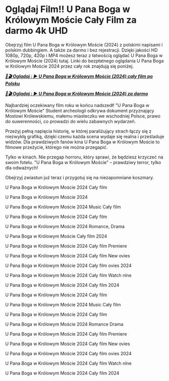 # Oglądaj Film!! U Pana Boga w Królowym Moście Cały Film za darmo 4k UHD

Obejrzyj film U Pana Boga w Królowym Moście (2024) z polskimi napisami i polskim dubbingiem. A także za darmo i bez rejestracji. Dzięki jakości HD 1080p, 720p, 420p i MP4 możesz teraz z łatwością oglądać U Pana Boga w Królowym Moście (2024) tutaj. Linki do bezpłatnego oglądania U Pana Boga w Królowym Moście 2024 przez cały rok znajdują się poniżej.


<p><b><I><a href="http://r-movies.com/pl/movie/1233906/u-pana-boga-w-krlowym-mocie-codepl"noopener">📀🎬 Oglądaj : ▶️ U Pana Boga w Królowym Moście (2024) cały film po Polsku</a></I></b></p>

<p><b><I><a href="http://r-movies.com/pl/movie/1233906/u-pana-boga-w-krlowym-mocie-codepl" rel="noopener">📀🎬 Oglądaj : ▶️ U Pana Boga w Królowym Moście (2024) za darmo</a></I></b></p>


Najbardziej oczekiwany film roku w końcu nadszedł! "U Pana Boga w Królowym Moście" Student archeologii odkrywa dokument przyznający Mostowi Królewskiemu, małemu miasteczku we wschodniej Polsce, prawo do suwerenności, co prowadzi do wielu zabawnych wydarzeń.

Przeżyj pełną napięcia historię, w której paraliżujący strach łączy się z niezwykłą grafiką, dzięki czemu każda scena wydaje się realna i prześladuje widzów. Dla prawdziwych fanów kina U Pana Boga w Królowym Moście to filmowe przeżycie, którego nie można przegapić.

Tylko w kinach. Nie przegap horroru, który sprawi, że będziesz krzyczeć na swoim fotelu. "U Pana Boga w Królowym Moście" – prawdziwy terror, tylko dla odważnych!

Obejrzyj zwiastun już teraz i przygotuj się na niezapomniane koszmary.

U Pana Boga w Królowym Moście 2024 Cały film

U Pana Boga w Królowym Moście 2024

U Pana Boga w Królowym Moście 2024 Music Cały film

U Pana Boga w Królowym Moście 2024 Cały film

U Pana Boga w Królowym Moście 2024 Romance, Drama

U Pana Boga w Królowym Moście Cały film 2024

U Pana Boga w Królowym Moście 2024 Cały film Premiere

U Pana Boga w Królowym Moście 2024 Cały film New ovies

U Pana Boga w Królowym Moście 2024 Cały film ovies 2024

U Pana Boga w Królowym Moście 2024 Cały film Watch nlne

U Pana Boga w Królowym Moście 2024 Cały film 2024

U Pana Boga w Królowym Moście 2024 Cały film

U Pana Boga w Królowym Moście 2024 Music Cały film

U Pana Boga w Królowym Moście 2024 Cały film

U Pana Boga w Królowym Moście 2024 Romance Drama

U Pana Boga w Królowym Moście 2024 Cały film Premiere

U Pana Boga w Królowym Moście 2024 Cały film New ovies

U Pana Boga w Królowym Moście 2024 Cały film ovies 2024

U Pana Boga w Królowym Moście 2024 Cały film Watch nlne

U Pana Boga w Królowym Moście 2024 Cały film 2024

